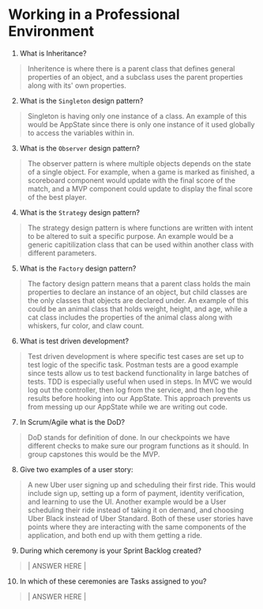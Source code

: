 # Working in a Professional Environment
01. What is Inheritance?

> Inheritence is where there is a parent class that defines general properties of an object, and a subclass uses the parent properties along with its' own properties. 

02. What is the `Singleton` design pattern?

> Singleton is having only one instance of a class. An example of this would be AppState since there is only one instance of it used globally to access the variables within in.

03. What is the `Observer` design pattern?

> The observer pattern is where multiple objects depends on the state of a single object. For example, when a game is marked as finished, a scoreboard component would update with the final score of the match, and a MVP component could update to display the final score of the best player.

04. What is the `Strategy` design pattern?

> The strategy design pattern is where functions are written with intent to be altered to suit a specific purpose. An example would be a generic capitilization class that can be used within another class with different parameters.

05. What is the `Factory` design pattern?

> The factory design pattern means that a parent class holds the main properties to declare an instance of an object, but child classes are the only classes that objects are declared under. An example of this could be an animal class that holds weight, height, and age, while a cat class includes the properties of the animal class along with whiskers, fur color, and claw count.

06. What is test driven development?

> Test driven development is where specific test cases are set up to test logic of the specific task. Postman tests are a good example since tests allow us to test backend functionality in large batches of tests. TDD is especially useful when used in steps. In MVC we would log out the controller, then log from the service, and then log the results before hooking into our AppState. This approach prevents us from messing up our AppState while we are writing out code.

07. In Scrum/Agile what is the DoD?

> DoD stands for definition of done. In our checkpoints we have different checks to make sure our program functions as it should. In group capstones this would be the MVP.

08. Give two examples of a user story:

> A new Uber user signing up and scheduling their first ride. This would include sign up, setting up a form of payment, identity verification, and learning to use the UI. Another example would be a User scheduling their ride instead of taking it on demand, and choosing Uber Black instead of Uber Standard. Both of these user stories have points where they are interacting with the same components of the application, and both end up with them getting a ride. 

09. During which ceremony is your Sprint Backlog created?

> | ANSWER HERE |

10. In which of these ceremonies are Tasks assigned to you?

> | ANSWER HERE |

